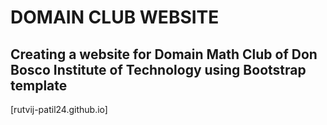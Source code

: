 # DOMAIN CLUB WEBSITE
## Creating a website for Domain Math Club of Don Bosco Institute of Technology using Bootstrap template
[rutvij-patil24.github.io]
